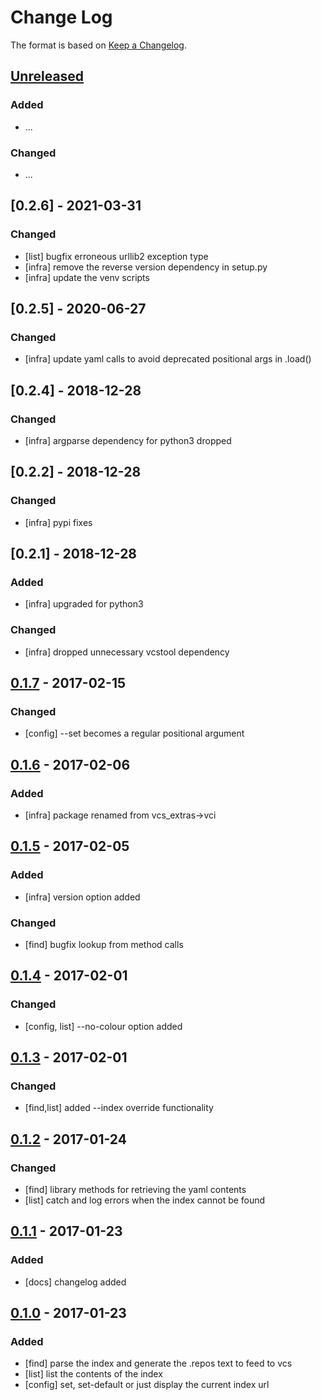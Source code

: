 # Change Log

The format is based on [Keep a Changelog](http://keepachangelog.com/).

## [Unreleased]
### Added
- ...

### Changed
- ...


## [0.2.6] - 2021-03-31
### Changed
- [list] bugfix erroneous urllib2 exception type
- [infra] remove the reverse version dependency in setup.py
- [infra] update the venv scripts

## [0.2.5] - 2020-06-27
### Changed
- [infra] update yaml calls to avoid deprecated positional args in .load()

## [0.2.4] - 2018-12-28
### Changed
- [infra] argparse dependency for python3 dropped

## [0.2.2] - 2018-12-28
### Changed
- [infra] pypi fixes

## [0.2.1] - 2018-12-28
### Added
- [infra] upgraded for python3

### Changed
- [infra] dropped unnecessary vcstool dependency

## [0.1.7] - 2017-02-15
### Changed
- [config] --set becomes a regular positional argument

## [0.1.6] - 2017-02-06
### Added
- [infra] package renamed from vcs_extras->vci

## [0.1.5] - 2017-02-05
### Added
- [infra] version option added

### Changed
- [find] bugfix lookup from method calls

## [0.1.4] - 2017-02-01
### Changed
- [config, list] --no-colour option added

## [0.1.3] - 2017-02-01
### Changed
- [find,list] added --index override functionality

## [0.1.2] - 2017-01-24
### Changed
- [find] library methods for retrieving the yaml contents
- [list] catch and log errors when the index cannot be found

## [0.1.1] - 2017-01-23
### Added
- [docs] changelog added

## [0.1.0] - 2017-01-23
### Added
- [find] parse the index and generate the .repos text to feed to vcs
- [list] list the contents of the index
- [config] set, set-default or just display the current index url

[Unreleased]: https://github.com/stonier/vci/compare/0.1.7...HEAD
[0.1.7]: https://github.com/stonier/vci/compare/0.1.6...0.1.7
[0.1.6]: https://github.com/stonier/vci/compare/0.1.5...0.1.6
[0.1.5]: https://github.com/stonier/vci/compare/0.1.4...0.1.5
[0.1.4]: https://github.com/stonier/vci/compare/0.1.3...0.1.4
[0.1.3]: https://github.com/stonier/vci/compare/0.1.2...0.1.3
[0.1.2]: https://github.com/stonier/vci/compare/0.1.1...0.1.2
[0.1.1]: https://github.com/stonier/vci/compare/0.1.0...0.1.1
[0.1.0]: https://github.com/stonier/vci/compare/c838ad46f0ffde6a9d030cbf0c91653bf5fd48e6...0.1.0
